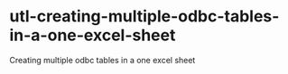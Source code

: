 # utl-creating-multiple-odbc-tables-in-a-one-excel-sheet
Creating multiple odbc tables in a one excel sheet
